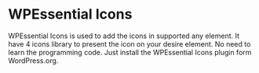 # WPEssential Icons
WPEssential Icons is used to add the icons in supported any element. It have 4 icons library to present the icon on your desire element. No need to learn the programming code. Just install the WPEssential Icons plugin form WordPress.org.
